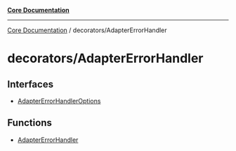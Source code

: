 [**Core Documentation**](../../README.md)

***

[Core Documentation](../../README.md) / decorators/AdapterErrorHandler

# decorators/AdapterErrorHandler

## Interfaces

- [AdapterErrorHandlerOptions](interfaces/AdapterErrorHandlerOptions.md)

## Functions

- [AdapterErrorHandler](functions/AdapterErrorHandler.md)
